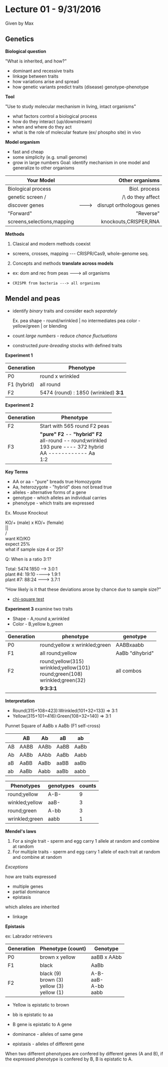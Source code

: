 # Lecture 01 - 9/31/2016
Given by Max

## Genetics
__Biological question__

"What is inherited, and how?"
+ dominant and recessive traits
+ linkage between traits
+ how variations arise and spread
+ how genetic variants predict traits (disease) genotype-phenotype

__Tool__

"Use to study molecular mechanism in living, intact organisms"
+ what factors control a biological process
+ how do they interact (up/downstream)
+ when and where do they act
+ what is the role of molecular feature (ex/ phospho site) in vivo

__Model organism__

+ fast and cheap
+ some simplicity (e.g. small genome)
+ grow in large numbers
Goal: identify mechanism in one model and generalize to other organisms

| Your Model    |            | Other organisms  |
| ------------- |:-------------:| -----:|
| Biological process      |  | Biol. process |
| genetic screen \/      |       |   /\ do they affect |
| discover genes |  --->     |    disrupt orthologous genes |
| "Forward" |              | "Reverse"      |
|screens,selections,mapping | | knockouts,CRISPER,RNA |

__Methods__

1. Clasical and modern methods coexist
  * screens, crosses, mapping --- CRISPR/Cas9, whole-genome seq.
2. Concepts and methods **translate across models**
  * ex: dom and rec from peas ---> all organisms
  *     CRISPR from bacteria ---> all organisms

## Mendel and peas
+ identify _binary_ traits and consider each _separately_

   Ex. pea shape - round/wrinkled | no intermediates
       pea color - yellow/green   | or blending
+ count *large numbers* - reduce *chance fluctuations*
+ constructed *pure-breading* stocks with defined traits

__Experiment 1__

|Generation     |     Phenotype   |
|---------------|-----------------|
| P0            | round x wrinkled|
| F1  (hybrid)  | all round       |
| F2            | 5474 (round) : 1850 (wrinkled) **3:1**|

__Experiment 2__

| Generation | Phenotype |
|---|---|
| F2 | Start with 565 round F2 peas |
|F3| **"pure" F2** -- **"hybrid" F2** <br> all-round -- round;wrinkled <br> 193 pure ---- 372 hybrid <br> AA ------------ Aa <br> 1:2 |

__Key Terms__

+ AA or aa - "pure" breads true Homozygote
+ Aa, heterozygote - "hybrid" does not bread true
+ alleles - alternative forms of a gene
+ genotype - which alleles an individual carries
+ phenotype - which traits are expressed

Ex. Mouse Knockout

KO/+ (male) x KO/+ (female)  
  ||  
  \/  
  want KO/KO  
  expect 25%  
  what if sample size 4 or 25?  
 
Q: When is a ratio 3:1?

Total: 5474:1850 --> 3.0:1  
plant #4: 19:10 ----> 1.9:1  
plant #7: 88:24 ---> 3.7:1  
  
"How likely is it that these deviations arose by chance due to sample size?"
+ [chi-square test](https://youtu.be/lSmDoKHfym4)

__Experiment 3__ examine two traits

+ Shape - A,round a,wrinkled
+ Color - B,yellow b,green

|Generation|phenotype|genotype|
|---|---|---|
|P0|round;yellow x wrinkled;green|AABBxaabb|
|F1|all round;yellow|AaBb "dihybrid"|
|F2|round;yellow(315)<br>wrinkled;yellow(101)<br>round;green(108)<br>wrinkled;green(32)|all combos|
||**9:3:3:1**|

__Interpretation__

+ Round(315+108=423):Wrinkled(101+32=133) => 3:1
+ Yellow(315+101=416):Green(108+32=140) => 3:1

Punnet Square of AaBb x AaBb (F1 self-cross)

||AB|Ab|aB|ab|
|---|---|---|---|---|
|AB|AABB|AABb|AaBB|AaBb|
|Ab|AABb|AAbb|AaBb|Aabb|
|aB|AaBB|AaBb|aaBB|aaBb|
|ab|AaBb|Aabb|aaBb|aabb|


|Phenotypes|genotypes|counts|
|---|---|---|
|round;yellow|A-B-|9|
|winkled;yellow|aaB-|3|
|round;green|A-bb|3|
|wrinkled;green|aabb|1|

__Mendel's laws__

1. For a single trait - sperm and egg carry 1 allele at random and combine at random
2. For multiple traits - sperm and egg carry 1 allele of each trait at random and combine at random

_Exceptions_

how are traits expressed
+ multiple genes
+ partial dominance
+ epistasis

which alleles are inherited
+ linkage

__Epistasis__

ex: Labrador retrievers

| Generation | Phenotype (count) | Genotype |
|---|---|---|
|P0|brown x yellow|aaBB x AAbb|
|F1|black|AaBb|
|F2|black (9)<br>brown (3)<br>yellow (3)<br>yellow (1)|A-B-<br>aaB-<br>A-bb<br>aabb|

+ Yellow is epistatic to brown
+ bb is epistatic to aa
+ B gene is epistatic to A gene

+ dominance - alleles of same gene
+ epistasis - alleles of different gene

When two different phenotypes are confered by different genes (A and B), if the expressed phenotype is confered by B, B is epistatic to A.
